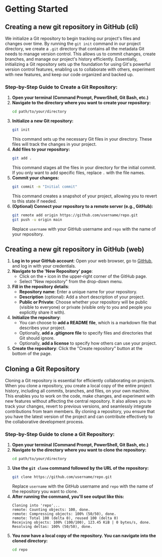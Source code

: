 # Getting Started



## Creating a new git repository in GitHub (cli)
We initialize a Git repository to begin tracking our project's files and changes over time. By running the `git init` command in our project directory, we create a `.git` directory that contains all the metadata Git needs to manage version control. This allows us to commit changes, create branches, and manage our project's history efficiently. Essentially, initializing a Git repository sets up the foundation for using Git's powerful version control features, enabling us to collaborate with others, experiment with new features, and keep our code organized and backed up.

### Step-by-Step Guide to Create a Git Repository:
1. **Open your terminal (Command Prompt, PowerShell, Git Bash, etc.)**
2. **Navigate to the directory where you want to create your repository:**
   ```bash
   cd path/to/your/directory
   ```
3. **Initialize a new Git repository:**
   ```bash
   git init
   ```
   This command sets up the necessary Git files in your directory. These files will track the changes in your project.
4. **Add files to your repository:**
   ```bash
   git add .
   ```
   This command stages all the files in your directory for the initial commit. If you only want to add specific files, replace `.` with the file names.
5. **Commit your changes:**
   ```bash
   git commit -m "Initial commit"
   ```
   This command creates a snapshot of your project, allowing you to revert to this state if needed.
6. **(Optional) Connect your repository to a remote server (e.g., GitHub):**
   ```bash
   git remote add origin https://github.com/username/repo.git
   git push -u origin main
   ```
   Replace `username` with your GitHub username and `repo` with the name of your repository.



## Creating a new git repository in GitHub (web)
1. **Log in to your GitHub account**: Open your web browser, go to [GitHub](https://github.com/), and log in with your credentials.
2. **Navigate to the 'New Repository' page**:
   - Click on the `+` icon in the upper-right corner of the GitHub page.
   - Select "New repository" from the drop-down menu.
3. **Fill in the repository details**:
   - **Repository name**: Enter a unique name for your repository.
   - **Description** (optional): Add a short description of your project.
   - **Public or Private**: Choose whether your repository will be public (visible to everyone) or private (visible only to you and people you explicitly share it with).
4. **Initialize the repository**:
   - You can choose to **add a README file**, which is a markdown file that describes your project.
   - Optionally, **add a .gitignore file** to specify files and directories that Git should ignore.
   - Optionally, **add a license** to specify how others can use your project.
5. **Create the repository**: Click the "Create repository" button at the bottom of the page.



## Cloning a Git Repository
Cloning a Git repository is essential for efficiently collaborating on projects. When you clone a repository, you create a local copy of the entire project history, including all commits, branches, and files, on your own machine. This enables you to work on the code, make changes, and experiment with new features without affecting the central repository. It also allows you to track your changes, revert to previous versions, and seamlessly integrate contributions from team members. By cloning a repository, you ensure that you have the latest version of the project and can contribute effectively to the collaborative development process.
### Step-by-Step Guide to clone a Git Repository:
1. **Open your terminal (Command Prompt, PowerShell, Git Bash, etc.)**
2. **Navigate to the directory where you want to clone the repository:**
   ```bash
   cd path/to/your/directory
   ```
3. **Use the `git clone` command followed by the URL of the repository:**
   ```bash
   git clone https://github.com/username/repo.git
   ```
   Replace `username` with the GitHub username and `repo` with the name of the repository you want to clone.
4. **After running the command, you'll see output like this:**
   ```
   Cloning into 'repo'...
   remote: Counting objects: 100, done.
   remote: Compressing objects: 100% (50/50), done.
   remote: Total 100 (delta 0), reused 100 (delta 0)
   Receiving objects: 100% (100/100), 123.45 KiB | 0 bytes/s, done.
   Resolving deltas: 100% (50/50), done.
   ```
5. **You now have a local copy of the repository. You can navigate into the cloned directory:**
   ```bash
   cd repo
   ```
